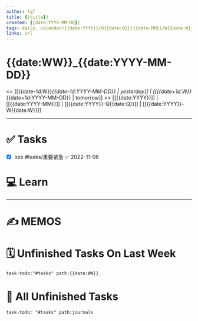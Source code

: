 ```yaml
---
author: lgf
title: {{title}}
created: {{date:YYYY-MM-DD}}
tags: daily, calendar/{{date:YYYY}}/Q{{date:Q}}/{{date:MM}}/W{{date:W}}
links: url
---
```

# {{date:WW}}_{{date:YYYY-MM-DD}}
<<   [[{{date-1d:W}}_{{date-1d:YYYY-MM-DD}} | yesterday]]   |   [[{{date+1d:W}}_{{date+1d:YYYY-MM-DD}} | tomorrow]]   >>
[[{{date:YYYY}}]]   |   [[{{date:YYYY-MM}}]]   |   [[{{date:YYYY}}-Q{{date:Q}}]]   |   [[{{date:YYYY}}-W{{date:W}}]]

---
# ✅ Tasks
- [x] xxx #tasks/重要紧急 ✅ 2022-11-06
 

# 💻 Learn



---
# ✍️ MEMOS



# 🗓️ Unfinished Tasks On Last Week

```query
task-todo:"#tasks" path:{{date:WW}}_
```



# 📌 All Unfinished Tasks

```query
task-todo: "#tasks" path:journals
```

